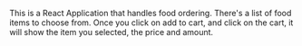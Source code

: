 This is a React Application that handles food ordering. There's a list of food items to choose from. Once you click on add to cart, and click on the cart, it will show the item you selected, the price and amount.
